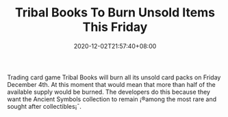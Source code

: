 ﻿---
title: "Tribal Books To Burn Unsold Items This Friday"
date: 2020-12-02T21:57:40+08:00
lastmod: 2020-12-02T16:45:40+08:00
draft: false
authors: ["Lambert"]
description: "Trading card game Tribal Books will burn all its unsold card packs on Friday December 4th. At this moment that would mean that more than half of the available supply would be burned. The developers do this because they want the Ancient Symbols collection to remain ¡®among the most rare and sought after collectibles¡¯."
featuredImage: "tribal-books-to-burn-unsold-items-this-friday.png"
tags: ["Virtual World","Play to Earn"]
categories: ["news"]
news: ["Virtual World"]
weight: 
lightgallery: true
pinned: false
recommend: false
recommend1: false
---

Trading card game Tribal Books will burn all its unsold card packs on Friday December 4th. At this moment that would mean that more than half of the available supply would be burned. The developers do this because they want the Ancient Symbols collection to remain ¡®among the most rare and sought after collectibles¡¯.

<!--more-->

